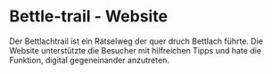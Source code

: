 # Bettle-trail - Website
Der Bettlachtrail ist ein Rätselweg der quer druch Bettlach führte. Die Website unterstützte die Besucher mit hilfreichen Tipps und hate die Funktion, digital gegeneinander anzutreten.
